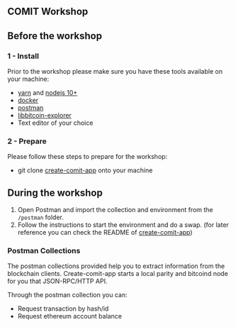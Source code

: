 ## COMIT Workshop

## Before the workshop

### 1 - Install

Prior to the workshop please make sure you have these tools available on your machine:
* [yarn](https://yarnpkg.com/lang/en/docs/install/#mac-stable) and [nodejs 10+](https://nodejs.org/en/download/)
* [docker](https://docs.docker.com/install/)
* [postman](https://www.getpostman.com/downloads/)
* [libbitcoin-explorer](https://github.com/libbitcoin/libbitcoin-explorer)
* Text editor of your choice

### 2 - Prepare

Please follow these steps to prepare for the workshop:
* git clone [create-comit-app](https://github.com/comit-network/create-comit-app) onto your machine

## During the workshop

1. Open Postman and import the collection and environment from the `/postman` folder.
2. Follow the instructions to start the environment and do a swap. (for later reference you can check the README of [create-comit-app](https://github.com/comit-network/create-comit-app))

### Postman Collections

The postman collections provided help you to extract information from the blockchain clients.
Create-comit-app starts a local parity and bitcoind node for you that JSON-RPC/HTTP API.

Through the postman collection you can:
* Request transaction by hash/id
* Request ethereum account balance